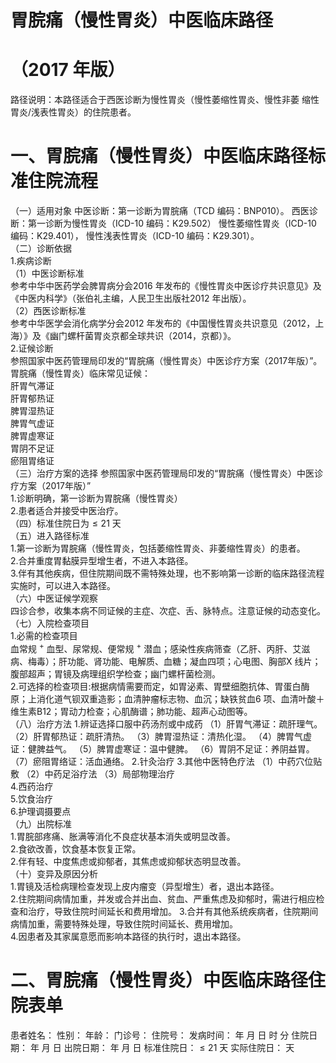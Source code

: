 # 胃脘痛（慢性胃炎）中医临床路径  
# （2017 年版）  
路径说明：本路径适合于西医诊断为慢性胃炎（慢性萎缩性胃炎、慢性非萎 缩性胃炎/浅表性胃炎）的住院患者。  
# 一、胃脘痛（慢性胃炎）中医临床路径标准住院流程  
（一）适用对象 中医诊断：第一诊断为胃脘痛（TCD 编码：BNP010）。 西医诊断：第一诊断为慢性胃炎（ICD-10 编码：K29.502）          慢性萎缩性胃炎（ICD-10 编码：K29.401），           慢性浅表性胃炎（ICD-10 编码：K29.301）。  
（二）诊断依据  
1.疾病诊断  
（1）中医诊断标准  
参考中华中医药学会脾胃病分会2016 年发布的《慢性胃炎中医诊疗共识意见》及《中医内科学》（张伯礼主编，人民卫生出版社2012 年出版）。  
（2）西医诊断标准  
参考中华医学会消化病学分会2012 年发布的《中国慢性胃炎共识意见（2012，上海）》及《幽门螺杆菌胃炎京都全球共识（2014，京都）》。  
2.证候诊断  
参照国家中医药管理局印发的“胃脘痛（慢性胃炎）中医诊疗方案（2017年版）”。  
胃脘痛（慢性胃炎）临床常见证候：  
肝胃气滞证  
肝胃郁热证  
脾胃湿热证  
脾胃气虚证  
脾胃虚寒证  
胃阴不足证  
瘀阻胃络证  
（三）治疗方案的选择 参照国家中医药管理局印发的“胃脘痛（慢性胃炎）中医诊疗方案（2017年版）”  
1.诊断明确，第一诊断为胃脘痛（慢性胃炎）  
2.患者适合并接受中医治疗。  
（四）标准住院日为${\leqslant}21$ 天  
（五）进入路径标准  
1.第一诊断为胃脘痛（慢性胃炎，包括萎缩性胃炎、非萎缩性胃炎）的患者。  
2.合并重度胃黏膜异型增生者，不进入本路径。  
3.伴有其他疾病，但住院期间既不需特殊处理，也不影响第一诊断的临床路径流程实施时，可以进入本路径。  
（六）中医证候学观察  
四诊合参，收集本病不同证候的主症、次症、舌、脉特点。注意证候的动态变化。  
（七）入院检查项目  
1.必需的检查项目  
血常规 $^+$ 血型、尿常规、便常规 $^+$ 潜血；感染性疾病筛查（乙肝、丙肝、艾滋 病、梅毒）；肝功能、肾功能、电解质、血糖；凝血四项；心电图、胸部X 线片；腹部超声；胃镜及病理组织学检查；幽门螺杆菌检测。  
2.可选择的检查项目:根据病情需要而定，如胃泌素、胃壁细胞抗体、胃蛋白酶原；上消化道气钡双重造影；血清肿瘤标志物、血沉；缺铁贫血6 项、血清叶酸＋维生素B12；胃动力检查；心肌酶谱；肺功能、超声心动图等。  
（八）治疗方法 1.辨证选择口服中药汤剂或中成药  （1）肝胃气滞证：疏肝理气。 （2）肝胃郁热证：疏肝清热。 （3）脾胃湿热证：清热化湿。 （4）脾胃气虚证：健脾益气。 （5）脾胃虚寒证：温中健脾。 （6）胃阴不足证：养阴益胃。 （7）瘀阻胃络证：活血通络。 2.针灸治疗  3.其他中医特色疗法 （1）中药穴位贴敷 （2）中药足浴疗法 （3）局部物理治疗  
4.西药治疗  
5.饮食治疗  
6.护理调摄要点  
（九）出院标准  
1.胃脘部疼痛、胀满等消化不良症状基本消失或明显改善。  
2.食欲改善，饮食基本恢复正常。  
2.伴有轻、中度焦虑或抑郁者，其焦虑或抑郁状态明显改善。  
（十）变异及原因分析  
1.胃镜及活检病理检查发现上皮内瘤变（异型增生）者，退出本路径。  
2.住院期间病情加重，并发或合并出血、贫血、严重焦虑及抑郁时，需进行相应检查和治疗，导致住院时间延长和费用增加。 3.合并有其他系统疾病者，住院期间病情加重，需要特殊处理，导致住院时间延长、费用增加。  
4.因患者及其家属意愿而影响本路径的执行时，退出本路径。  
# 二、胃脘痛（慢性胃炎）中医临床路径住院表单  
患者姓名：          性别：    年龄：    门诊号：         住院号：            发病时间：   年  月  日  时  分 住院日期：   年  月  日 出院日期：   年  月   日 标准住院日：${\leqslant}21$ 天             实际住院日：    天  
